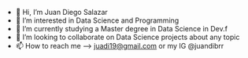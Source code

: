 - 👋 Hi, I’m Juan Diego Salazar
- 👀 I’m interested in Data Science and Programming
- 🌱 I’m currently studying a Master degree in Data Science in Dev.f
- 💞️ I’m looking to collaborate on Data Science projects about any topic
- 📫 How to reach me --> juadi19@gmail.com or my IG @juandibrr

<!---
juadi19/juadi19 is a ✨ special ✨ repository because its `README.md` (this file) appears on your GitHub profile.
You can click the Preview link to take a look at your changes.
--->
